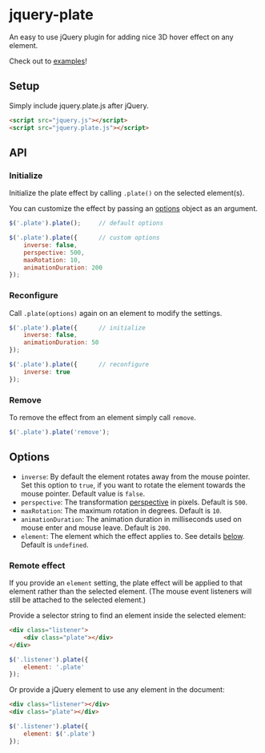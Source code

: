 # jquery-plate #

An easy to use jQuery plugin for adding nice 3D hover effect on any element.

Check out to [examples](https://krebszattila.github.io/jquery-plate/)!

## Setup ##

Simply include jquery.plate.js after jQuery.

```html
<script src="jquery.js"></script>
<script src="jquery.plate.js"></script>
```

## API ##

### Initialize ###

Initialize the plate effect by calling `.plate()` on the selected element(s).

You can customize the effect by passing an [options](#options) object as an argument.

```javascript
$('.plate').plate();     // default options

$('.plate').plate({      // custom options
    inverse: false,
    perspective: 500,
    maxRotation: 10,
    animationDuration: 200
});
```

### Reconfigure ###

Call `.plate(options)` again on an element to modify the settings.

```javascript
$('.plate').plate({      // initialize
    inverse: false,
    animationDuration: 50
});

$('.plate').plate({      // reconfigure
    inverse: true
});
```

### Remove ###

To remove the effect from an element simply call `remove`.

```javascript
$('.plate').plate('remove');
```

## Options ##

* `inverse`: By default the element rotates away from the mouse pointer. Set this option to `true`, if you want to rotate the element towards the mouse pointer. Default value is `false`.
* `perspective`: The transformation [perspective](https://developer.mozilla.org/en-US/docs/Web/CSS/transform-function/perspective) in pixels. Default is `500`.
* `maxRotation`: The maximum rotation in degrees. Default is `10`.
* `animationDuration`: The animation duration in milliseconds used on mouse enter and mouse leave. Default is `200`.
* `element`: The element which the effect applies to. See details [below](#remote-effect). Default is `undefined`.

### Remote effect ###

If you provide an `element` setting, the plate effect will be applied to that element rather than the selected element. (The mouse event listeners will still be attached to the selected element.)

Provide a selector string to find an element inside the selected element:

```html
<div class="listener">
    <div class="plate"></div>
</div>
```

```javascript
$('.listener').plate({
    element: '.plate'
});
```

Or provide a jQuery element to use any element in the document:

```html
<div class="listener"></div>
<div class="plate"></div>
```

```javascript
$('.listener').plate({
    element: $('.plate')
});
```
